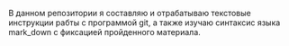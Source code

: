 В данном репозитории я составляю и отрабатываю текстовые инструкции рабты с программой git, а также изучаю синтаксис языка mark_down с фиксацией пройденного материала.
